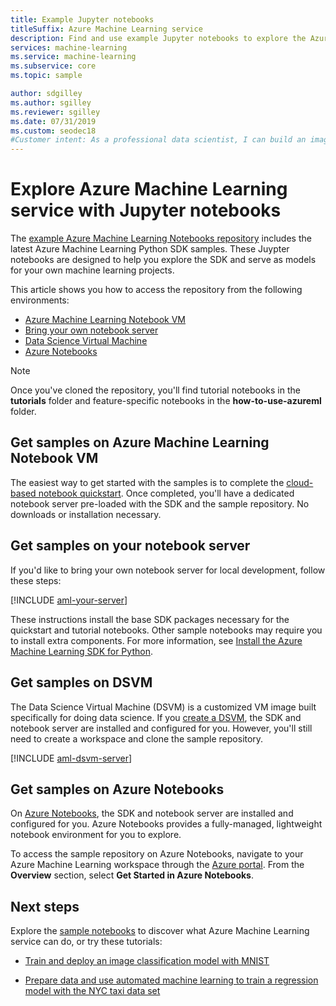 ```yaml
---
title: Example Jupyter notebooks
titleSuffix: Azure Machine Learning service
description: Find and use example Jupyter notebooks to explore the Azure Machine Learning service Python SDK. 
services: machine-learning
ms.service: machine-learning
ms.subservice: core
ms.topic: sample

author: sdgilley
ms.author: sgilley
ms.reviewer: sgilley
ms.date: 07/31/2019
ms.custom: seodec18
#Customer intent: As a professional data scientist, I can build an image classification model with Azure Machine Learning using Python in a Jupyter notebook.
---
```


# Explore Azure Machine Learning service with Jupyter notebooks

The [example Azure Machine Learning Notebooks repository](https://github.com/azure/machinelearningnotebooks) includes the latest Azure Machine Learning Python SDK samples. These Juypter notebooks are designed to help you explore the SDK and serve as models for your own machine learning projects.

This article shows you how to access the repository from the following environments:

- [Azure Machine Learning Notebook VM](#azure-machine-learning-notebook-vm)
- [Bring your own notebook server](#bring-your-own-jupyter-notebook-server)
- [Data Science Virtual Machine](#data-science-virtual-machine)
- [Azure Notebooks](#azure-notebooks)

> [!NOTE]
> Once you've cloned the repository, you'll find tutorial notebooks in the **tutorials** folder and feature-specific notebooks in the **how-to-use-azureml** folder.

## Get samples on Azure Machine Learning Notebook VM

The easiest way to get started with the samples is to complete the [cloud-based notebook quickstart](quickstart-run-cloud-notebook.md). Once completed, you'll have a dedicated notebook server pre-loaded with the SDK and the sample repository. No downloads or installation necessary.

## Get samples on your notebook server

If you'd like to bring your own notebook server for local development, follow these steps:

[!INCLUDE [aml-your-server](../../../includes/aml-your-server.md)]

These instructions install the base SDK packages necessary for the quickstart and tutorial notebooks. Other sample notebooks may require you to install extra components. For more information, see [Install the Azure Machine Learning SDK for Python](https://docs.microsoft.com/python/api/overview/azure/ml/install).

## Get samples on DSVM

The Data Science Virtual Machine (DSVM) is a customized VM image built specifically for doing data science. If you [create a DSVM](how-to-configure-environment.md#dsvm), the SDK and notebook server are installed and configured for you. However, you'll still need to create a workspace and clone the sample repository.

[!INCLUDE [aml-dsvm-server](../../../includes/aml-dsvm-server.md)]

## Get samples on Azure Notebooks

On [Azure Notebooks](https://notebooks.azure.com/), the SDK and notebook server are installed and configured for you. Azure Notebooks provides a fully-managed, lightweight notebook environment for you to explore.

To access the sample repository on Azure Notebooks, navigate to your Azure Machine Learning workspace through the [Azure portal](https://portal.azure.com). From the  **Overview** section, select **Get Started in Azure Notebooks**.

## Next steps

Explore the [sample notebooks](https://aka.ms/aml-notebooks) to discover what Azure Machine Learning service can do, or try these tutorials:

- [Train and deploy an image classification model with MNIST](tutorial-train-models-with-aml.md)

- [Prepare data and use automated machine learning to train a regression model with the NYC taxi data set](tutorial-data-prep.md)
